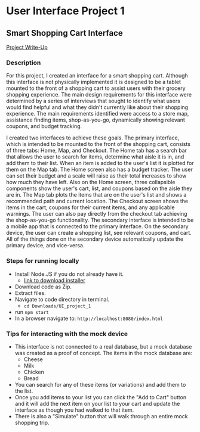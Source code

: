 # User Interface Project 1
## Smart Shopping Cart Interface
[Project Write-Up](https://chambersanna99.wixsite.com/ui-portfolio/projects-7)

### Description
For this project, I created an interface for a smart shopping cart. Although this interface is not physically implemented it is designed to be a tablet mounted to the front of a shopping cart to assist users with their grocery shopping experience. The main design requirements for this interface were determined by a series of interviews that sought to identify what users would find helpful and what they didn't currently like about their shopping experience. The main requirements identified were access to a store map, assistance finding items, shop-as-you-go, dynamically showing relevant coupons, and budget tracking.

I created two interfaces to achieve these goals. The primary interface, which is intended to be mounted to the front of the shopping cart, consists of three tabs: Home, Map, and Checkout. The Home tab has a search bar that allows the user to search for items, determine what aisle it is in, and add them to their list. When an item is added to the user's list it is plotted for them on the Map tab. The Home screen also has a budget tracker. The user can set their budget and a scale will raise as their total increases to show how much they have left. Also on the Home screen, three collapsible components show the user's cart, list, and coupons based on the aisle they are in. The Map tab plots the items that are on the user's list and shows a recommended path and current location. The Checkout screen shows the items in the cart, coupons for their current items, and any applicable warnings. The user can also pay directly from the checkout tab achieving the shop-as-you-go functionality. The secondary interface is intended to be a mobile app that is connected to the primary interface. On the secondary device, the user can create a shopping list, see relevant coupons, and cart. All of the things done on the secondary device automatically update the primary device, and vice-versa.

### Steps for running locally
* Install Node.JS if you do not already have it.
  * [link to download installer](https://nodejs.org/en/download/)
* Download code as Zip.
* Extract files.
* Navigate to code directory in terminal.
  * `cd Downloads/UI_project_1`
* run `npm start`
* In a browser navigate to: `http://localhost:8080/index.html`

### Tips for interacting with the mock device
* This interface is not connected to a real database, but a mock database was created as a proof of concept. The items in the mock database are:
  * Cheese
  * Milk
  * Chicken
  * Bread
* You can search for any of these items (or variations) and add them to the list.
* Once you add items to your list you can click the "Add to Cart" button and it will add the next item on your list to your cart and update the interface as though you had walked to that item.
* There is also a "Simulate" button that will walk through an entire mock shopping trip.
